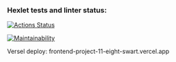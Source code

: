 ### Hexlet tests and linter status:
[![Actions Status](https://github.com/Enstrue/frontend-project-11/actions/workflows/hexlet-check.yml/badge.svg)](https://github.com/Enstrue/frontend-project-11/actions)

[![Maintainability](https://api.codeclimate.com/v1/badges/65837d1c21cbc45451ac/maintainability)](https://codeclimate.com/github/Enstrue/frontend-project-11/maintainability)

Versel deploy:
frontend-project-11-eight-swart.vercel.app
